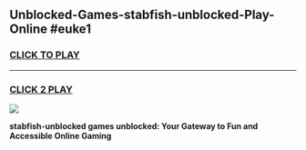 
## Unblocked-Games-stabfish-unblocked-Play-Online #euke1
<h3>
<a href="https://news.freeplayer.one?title=stabfish-unblocked&ref=3">CLICK TO PLAY</a></h3>
<hr>

<h3>
<a href="https://news.freeplayer.one?title=stabfish-unblocked&ref=3">CLICK 2 PLAY</a>
  
</h3>

<a href="https://news.freeplayer.one?title=stabfish-unblocked&ref=3"><img src="https://clearcache.store/games.png"></a>


**stabfish-unblocked games unblocked: Your Gateway to Fun and Accessible Online Gaming**
